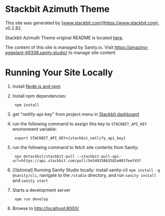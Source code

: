 # Stackbit Azimuth Theme

This site was generated by [www.stackbit.com](https://www.stackbit.com), v0.2.82.

Stackbit Azimuth Theme original README is located [here](./README.theme.md).

The content of this site is managed by Sanity.io. Visit https://amazing-eggplant-49338.sanity.studio/ to manage site content

# Running Your Site Locally

1. Install [Node.js and npm](https://nodejs.org/en/)

1. Install npm dependencies:

        npm install

1. get "netlify-api-key" from project menu in [Stackbit dashboard](https://app.stackbit.com/dashboard)

1. run the following command to assign this key to `STACKBIT_API_KEY` environment variable:

        export STACKBIT_API_KEY={stackbit_netlify_api_key}

1. run the following command to fetch site contents from Sanity:

        npx @stackbit/stackbit-pull --stackbit-pull-api-url=https://api.stackbit.com/pull/5e54933863582e001feef45f

1. [Optional] Running Sanity Studio locally: install sanity-cli `npm install -g @sanity/cli`, navigate to the `/studio` directory, and run `sanity install` and `sanity start`

1. Starts a development server

        npm run develop

1. Browse to [http://localhost:8000/](http://localhost:8000/)
